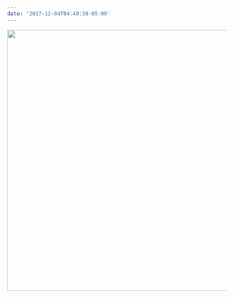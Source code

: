 ```yaml
---
date: '2017-12-04T04:40:38-05:00'
---
```



<img src="uploads/2017/249ee184d7.jpg" width="600" height="600" />
